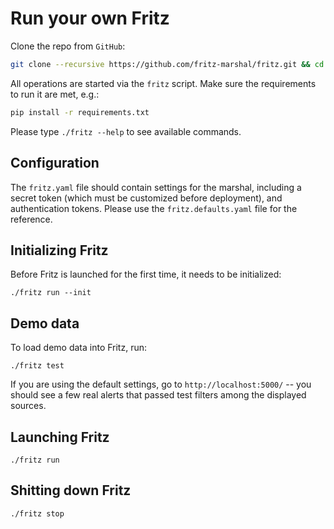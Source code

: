 # Run your own Fritz

Clone the repo from `GitHub`:
```bash
git clone --recursive https://github.com/fritz-marshal/fritz.git && cd fritz
```

All operations are started via the `fritz` script.
Make sure the requirements to run it are met, e.g.:

```bash
pip install -r requirements.txt
```

Please type `./fritz --help` to see available commands.

## Configuration

The `fritz.yaml` file should contain settings for the marshal, including a
secret token (which must be customized before deployment), and
authentication tokens.
Please use the `fritz.defaults.yaml` file for the reference.

## Initializing Fritz

Before Fritz is launched for the first time, it needs to be initialized:

```
./fritz run --init
```

## Demo data

To load demo data into Fritz, run:

```
./fritz test
```

If you are using the default settings, go to `http://localhost:5000/` --
you should see a few real alerts that passed test filters among the displayed sources.

## Launching Fritz

```
./fritz run
```

## Shitting down Fritz

```bash
./fritz stop
```
